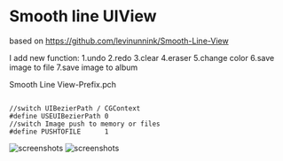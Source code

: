 Smooth line UIView
====================

based on https://github.com/levinunnink/Smooth-Line-View

I add new function: 
1.undo
2.redo
3.clear
4.eraser
5.change color
6.save image to file
7.save image to album

<p>Smooth Line View-Prefix.pch</p>

<pre><code>
//switch UIBezierPath / CGContext
#define USEUIBezierPath 0
//switch Image push to memory or files
#define PUSHTOFILE      1
</code></pre>

![screenshots](http://i.minus.com/iyKrrzNQ7UZNG.PNG) 
![screenshots](http://i.minus.com/ibjavEmJ6utGyC.PNG) 

